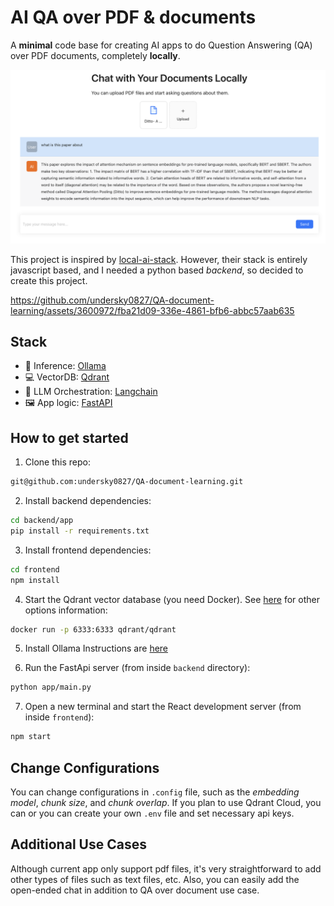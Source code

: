 # AI QA over PDF & documents

A **minimal** code base for creating AI apps to do Question Answering (QA) over PDF documents, completely **locally**.

<img src="ai-starter-kit.png" />

This project is inspired by [local-ai-stack](https://github.com/ykhli/local-ai-stack). However, their stack is entirely javascript based, and I needed a python based _backend_, so decided to create this project.



https://github.com/undersky0827/QA-document-learning/assets/3600972/fba21d09-336e-4861-bfb6-abbc57aab635



## Stack

- 🦙 Inference: [Ollama](https://github.com/jmorganca/ollama)
- 💻 VectorDB: [Qdrant](https://github.com/qdrant/qdrant)
- 🧠 LLM Orchestration: [Langchain](https://python.langchain.com/docs/get_started/introduction)
- 🖼️ App logic: [FastAPI](https://fastapi.tiangolo.com/)

## How to get started

1. Clone this repo:

```bash
git@github.com:undersky0827/QA-document-learning.git
```

2. Install backend dependencies:

```bash
cd backend/app
pip install -r requirements.txt
```

3. Install frontend dependencies:

```bash
cd frontend
npm install
```

4. Start the Qdrant vector database (you need Docker). See [here](https://github.com/qdrant/qdrant) for other options information:

```bash
docker run -p 6333:6333 qdrant/qdrant
```

5. Install Ollama
   Instructions are [here](https://github.com/jmorganca/ollama#ollama)

6. Run the FastApi server (from inside `backend` directory):

```bash
python app/main.py
```

7. Open a new terminal and start the React development server (from inside `frontend`):

```bash
npm start
```

## Change Configurations

You can change configurations in `.config` file, such as the _embedding model_, _chunk size_, and _chunk overlap_. If you plan to use Qdrant Cloud, you can or you can create your own `.env` file and set necessary api keys.

## Additional Use Cases

Although current app only support pdf files, it's very straightforward to add other types of files such as text files, etc. Also, you can easily add the open-ended chat in addition to QA over document use case.

